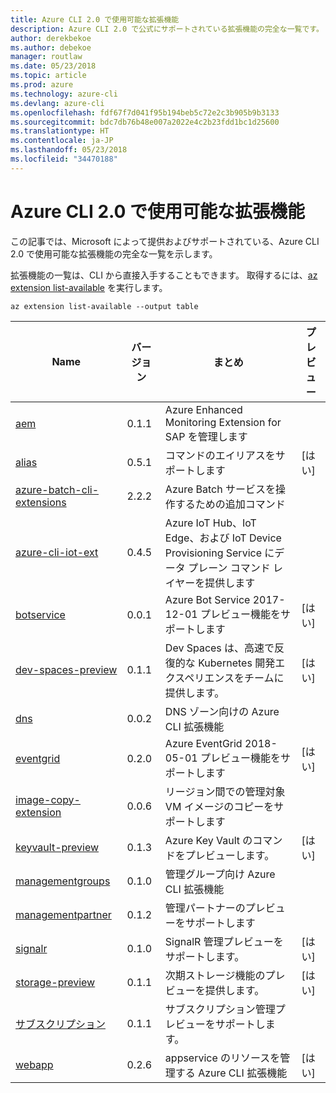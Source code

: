 ```yaml
---
title: Azure CLI 2.0 で使用可能な拡張機能
description: Azure CLI 2.0 で公式にサポートされている拡張機能の完全な一覧です。
author: derekbekoe
ms.author: debekoe
manager: routlaw
ms.date: 05/23/2018
ms.topic: article
ms.prod: azure
ms.technology: azure-cli
ms.devlang: azure-cli
ms.openlocfilehash: fdf67f7d041f95b194beb5c72e2c3b905b9b3133
ms.sourcegitcommit: bdc7db76b48e007a2022e4c2b23fdd1bc1d25600
ms.translationtype: HT
ms.contentlocale: ja-JP
ms.lasthandoff: 05/23/2018
ms.locfileid: "34470188"
---
```

# <a name="available-extensions-for-the-azure-cli-20"></a>Azure CLI 2.0 で使用可能な拡張機能

この記事では、Microsoft によって提供およびサポートされている、Azure CLI 2.0 で使用可能な拡張機能の完全な一覧を示します。

拡張機能の一覧は、CLI から直接入手することもできます。 取得するには、[az extension list-available](/cli/azure/extension?view=azure-cli-latest#az-extension-list-available) を実行します。

```azurecli
az extension list-available --output table
```

| Name | バージョン | まとめ | プレビュー |
|------|---------|---------|---------|
| [aem](https://github.com/Azure/azure-cli-extensions) | 0.1.1 | Azure Enhanced Monitoring Extension for SAP を管理します |  |
| [alias](https://github.com/Azure/azure-cli-extensions) | 0.5.1 | コマンドのエイリアスをサポートします | [はい] |
| [azure-batch-cli-extensions](https://github.com/Azure/azure-batch-cli-extensions) | 2.2.2 | Azure Batch サービスを操作するための追加コマンド |  |
| [azure-cli-iot-ext](https://github.com/azure/azure-iot-cli-extension) | 0.4.5 | Azure IoT Hub、IoT Edge、および IoT Device Provisioning Service にデータ プレーン コマンド レイヤーを提供します |  |
| [botservice](https://github.com/Azure/azure-cli-extensions) | 0.0.1 | Azure Bot Service 2017-12-01 プレビュー機能をサポートします | [はい] |
| [dev-spaces-preview](https://github.com/Azure/azure-cli-extensions) | 0.1.1 | Dev Spaces は、高速で反復的な Kubernetes 開発エクスペリエンスをチームに提供します。 | [はい] |
| [dns](https://github.com/Azure/azure-cli-extensions) | 0.0.2 | DNS ゾーン向けの Azure CLI 拡張機能 |  |
| [eventgrid](https://github.com/Azure/azure-cli-extensions) | 0.2.0 | Azure EventGrid 2018-05-01 プレビュー機能をサポートします | [はい] |
| [image-copy-extension](https://github.com/Azure/azure-cli-extensions) | 0.0.6 | リージョン間での管理対象 VM イメージのコピーをサポートします |  |
| [keyvault-preview](https://github.com/Azure/azure-keyvault-cli-extension) | 0.1.3 | Azure Key Vault のコマンドをプレビューします。 | [はい] |
| [managementgroups](https://github.com/Azure/azure-cli-extensions) | 0.1.0 | 管理グループ向け Azure CLI 拡張機能 |  |
| [managementpartner](https://github.com/Azure/azure-cli-extensions) | 0.1.2 | 管理パートナーのプレビューをサポートします |  |
| [signalr](https://github.com/Azure/azure-cli-extensions) | 0.1.0 | SignalR 管理プレビューをサポートします。 | [はい] |
| [storage-preview](https://github.com/Azure/azure-cli-extensions) | 0.1.1 | 次期ストレージ機能のプレビューを提供します。 | [はい] |
| [サブスクリプション](https://github.com/Azure/azure-cli-extensions) | 0.1.1 | サブスクリプション管理プレビューをサポートします。 |  |
| [webapp](https://github.com/Azure/azure-cli-extensions) | 0.2.6 | appservice のリソースを管理する Azure CLI 拡張機能 | [はい] |
